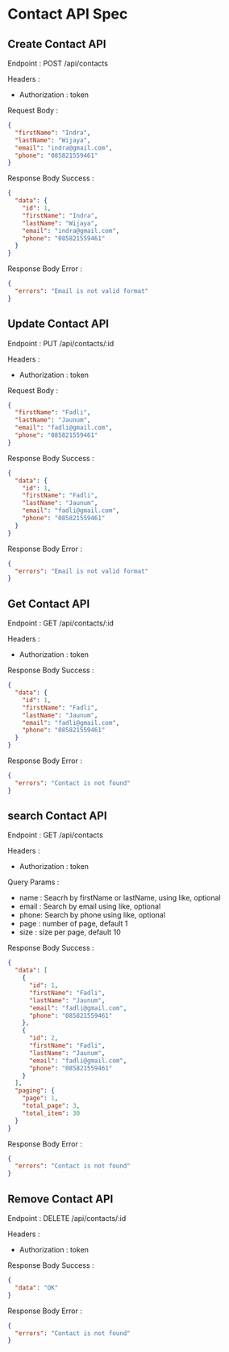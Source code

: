 # Contact API Spec

## Create Contact API

Endpoint : POST /api/contacts

Headers :

- Authorization : token

Request Body :

```json
{
  "firstName": "Indra",
  "lastName": "Wijaya",
  "email": "indra@gmail.com",
  "phone": "085821559461"
}
```

Response Body Success :

```json
{
  "data": {
    "id": 1,
    "firstName": "Indra",
    "lastName": "Wijaya",
    "email": "indra@gmail.com",
    "phone": "085821559461"
  }
}
```

Response Body Error :

```json
{
  "errors": "Email is not valid format"
}
```

## Update Contact API

Endpoint : PUT /api/contacts/:id

Headers :

- Authorization : token

Request Body :

```json
{
  "firstName": "Fadli",
  "lastName": "Jaunum",
  "email": "fadli@gmail.com",
  "phone": "085821559461"
}
```

Response Body Success :

```json
{
  "data": {
    "id": 1,
    "firstName": "Fadli",
    "lastName": "Jaunum",
    "email": "fadli@gmail.com",
    "phone": "085821559461"
  }
}
```

Response Body Error :

```json
{
  "errors": "Email is not valid format"
}
```

## Get Contact API

Endpoint : GET /api/contacts/:id

Headers :

- Authorization : token

Response Body Success :

```json
{
  "data": {
    "id": 1,
    "firstName": "Fadli",
    "lastName": "Jaunum",
    "email": "fadli@gmail.com",
    "phone": "085821559461"
  }
}
```

Response Body Error :

```json
{
  "errors": "Contact is not found"
}
```

## search Contact API

Endpoint : GET /api/contacts

Headers :

- Authorization : token

Query Params :

- name : Seacrh by firstName or lastName, using like, optional
- email : Search by email using like, optional
- phone: Search by phone using like, optional
- page : number of page, default 1
- size : size per page, default 10

Response Body Success :

```json
{
  "data": [
    {
      "id": 1,
      "firstName": "Fadli",
      "lastName": "Jaunum",
      "email": "fadli@gmail.com",
      "phone": "085821559461"
    },
    {
      "id": 2,
      "firstName": "Fadli",
      "lastName": "Jaunum",
      "email": "fadli@gmail.com",
      "phone": "085821559461"
    }
  ],
  "paging": {
    "page": 1,
    "total_page": 3,
    "total_item": 30
  }
}
```

Response Body Error :

```json
{
  "errors": "Contact is not found"
}
```

## Remove Contact API

Endpoint : DELETE /api/contacts/:id

Headers :

- Authorization : token

Response Body Success :

```json
{
  "data": "OK"
}
```

Response Body Error :

```json
{
  "errors": "Contact is not found"
}
```
